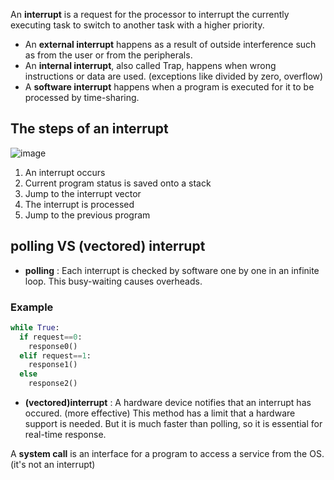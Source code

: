 An **interrupt** is a request for the processor to interrupt the currently executing task to switch to another task with a higher priority.<br>
 
* An **external interrupt** happens as a result of outside interference such as from the user or from the peripherals.
* An **internal interrupt**, also called Trap, happens when wrong instructions or data are used. (exceptions like divided by zero, overflow)
* A **software interrupt** happens when a program is executed for it to be processed by time-sharing.

## The steps of an interrupt
![image](https://github.com/vacu9708/Fundamental-knowledge/assets/67142421/95593a56-af6a-407f-8c8b-0e9e166045a4)

1. An interrupt occurs
2. Current program status is saved onto a stack
3. Jump to the interrupt vector
4. The interrupt is processed
5. Jump to the previous program

## polling VS (vectored) interrupt
* **polling** : Each interrupt is checked by software one by one in an infinite loop. This busy-waiting causes overheads.
### Example
~~~python
while True:
  if request==0:
    response0()
  elif request==1:
    response1()
  else
    response2()
~~~

* **(vectored)interrupt** : A hardware device notifies that an interrupt has occured. (more effective)
This method has a limit that a hardware support is needed. But it is much faster than polling, so it is essential for real-time response.

A **system call** is an interface for a program to access a service from the OS. (it's not an interrupt)
